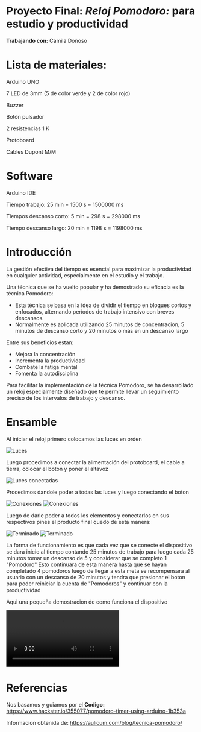 # **Proyecto Final: _Reloj Pomodoro:_** para estudio y productividad

**Trabajando con:** Camila Donoso

# **Lista de materiales:**

Arduino UNO

7 LED de 3mm (5 de color verde y 2 de color rojo)

Buzzer

Botón pulsador

2 resistencias 1 K

Protoboard 

Cables Dupont M/M

# **Software**
Arduino IDE

Tiempo trabajo: 25 min = 1500 s = 1500000 ms

Tiempos descanso corto: 5 min = 298 s = 298000 ms

Tiempo descanso largo: 20 min = 1198 s = 1198000 ms

# **Introducción**

La gestión efectiva del tiempo es esencial para maximizar la productividad en cualquier actividad, especialmente en el estudio y el trabajo.

Una técnica que se ha vuelto popular y ha demostrado su eficacia es la técnica Pomodoro:

- Esta técnica se basa en la idea de dividir el tiempo en bloques cortos y enfocados, alternando períodos de trabajo intensivo con breves descansos.
- Normalmente es aplicada utilizando 25 minutos de concentracion, 5 minutos de descanso corto y 20 minutos o más en un descanso largo

Entre sus beneficios estan:

- Mejora la concentración
- Incrementa la productividad
- Combate la fatiga mental
- Fomenta la autodisciplina

Para facilitar la implementación de la técnica Pomodoro, se ha desarrollado un reloj especialmente diseñado que te permite llevar un seguimiento preciso de los intervalos de trabajo y descanso.

# Ensamble 

Al iniciar el reloj primero colocamos las luces en orden 

![Luces](./Imagenes/Luces.jpg "Luces")

Luego procedimos a conectar la alimentación del protoboard, el cable a tierra, colocar el boton y poner el altavoz

![Luces conectadas](./Imagenes/Luces2.jpg "Luces conectadas")

Procedimos dandole poder a todas las luces y luego conectando el boton

![Conexiones](./Imagenes/Conectado.jpg "Conexiones")
![Conexiones](./Imagenes/Conectado2.jpg "Conexiones")

Luego de darle poder a todos los elementos y conectarlos en sus respectivos pines el producto final quedo de esta manera:

![Terminado](./Imagenes/Terminado.jpg "Terminado")
![Terminado](./Imagenes/Terminado2.jpg "Terminado")

La forma de funcionamiento es que cada vez que se conecte el dispositivo se dara inicio al tiempo contando 25 minutos de trabajo para luego cada 25 minutos tomar un descanso de 5 y considerar que se completo 1 "Pomodoro"
Esto continuara de esta manera hasta que se hayan completado 4 pomodoros luego de llegar a esta meta se recompensara al usuario con un descanso de 20 minutos y tendra que presionar el boton para poder reiniciar la cuenta 
de "Pomodoros" y continuar con la productividad 

Aqui una pequeña demostracion de como funciona el dispositivo 

![Demostracion](./Imagenes/Demostracion.mp4 "Demostracion")

# Referencias

Nos basamos y guiamos por el **Codigo:** https://www.hackster.io/355077/pomodoro-timer-using-arduino-1b353a

Informacion obtenida de: https://aulicum.com/blog/tecnica-pomodoro/





